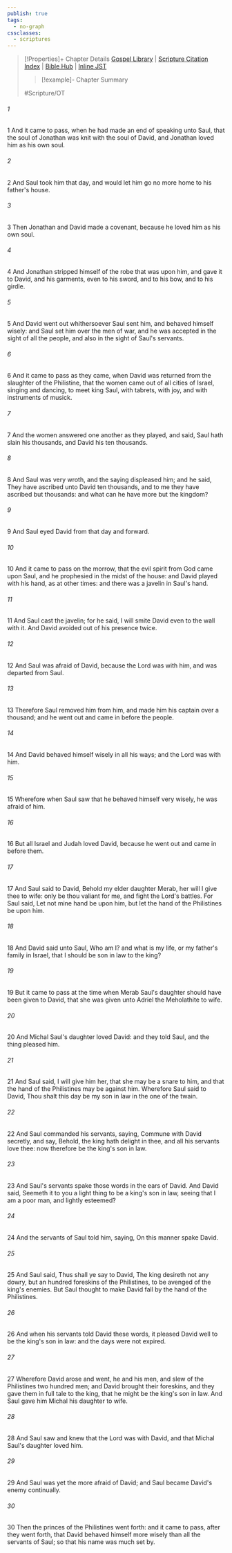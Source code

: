 ```yaml
---
publish: true
tags:
  - no-graph
cssclasses:
  - scriptures
---
```

>[!Properties]+ Chapter Details
>[Gospel Library](https://churchofjesuschrist.org/study/scriptures/ot/1-sam/18?lang=eng)    |    [Scripture Citation Index](https://scriptures.byu.edu/#06d12::c06d12)    |    [Bible Hub](https://biblehub.com/1_samuel/18.htm)    |    [Inline JST](https://scripturetoolbox.com/html/ic/1Samuel/18.html)
>>[!example]- Chapter Summary
>> 
> 
>
>#Scripture/OT
###### 1
1 And it came to pass, when he had made an end of speaking unto Saul, that the soul of Jonathan was knit with the soul of David, and Jonathan loved him as his own soul.
###### 2
2 And Saul took him that day, and would let him go no more home to his father's house.
###### 3
3 Then Jonathan and David made a covenant, because he loved him as his own soul.
###### 4
4 And Jonathan stripped himself of the robe that was upon him, and gave it to David, and his garments, even to his sword, and to his bow, and to his girdle.
###### 5
5 And David went out whithersoever Saul sent him, and behaved himself wisely: and Saul set him over the men of war, and he was accepted in the sight of all the people, and also in the sight of Saul's servants.
###### 6
6 And it came to pass as they came, when David was returned from the slaughter of the Philistine, that the women came out of all cities of Israel, singing and dancing, to meet king Saul, with tabrets, with joy, and with instruments of musick.
###### 7
7 And the women answered one another as they played, and said, Saul hath slain his thousands, and David his ten thousands.
###### 8
8 And Saul was very wroth, and the saying displeased him; and he said, They have ascribed unto David ten thousands, and to me they have ascribed but thousands: and what can he have more but the kingdom?
###### 9
9 And Saul eyed David from that day and forward.
###### 10
10 And it came to pass on the morrow, that the evil spirit from God came upon Saul, and he prophesied in the midst of the house: and David played with his hand, as at other times: and there was a javelin in Saul's hand.
###### 11
11 And Saul cast the javelin; for he said, I will smite David even to the wall with it. And David avoided out of his presence twice.
###### 12
12 And Saul was afraid of David, because the Lord was with him, and was departed from Saul.
###### 13
13 Therefore Saul removed him from him, and made him his captain over a thousand; and he went out and came in before the people.
###### 14
14 And David behaved himself wisely in all his ways; and the Lord was with him.
###### 15
15 Wherefore when Saul saw that he behaved himself very wisely, he was afraid of him.
###### 16
16 But all Israel and Judah loved David, because he went out and came in before them.
###### 17
17 And Saul said to David, Behold my elder daughter Merab, her will I give thee to wife: only be thou valiant for me, and fight the Lord's battles. For Saul said, Let not mine hand be upon him, but let the hand of the Philistines be upon him.
###### 18
18 And David said unto Saul, Who am I? and what is my life, or my father's family in Israel, that I should be son in law to the king?
###### 19
19 But it came to pass at the time when Merab Saul's daughter should have been given to David, that she was given unto Adriel the Meholathite to wife.
###### 20
20 And Michal Saul's daughter loved David: and they told Saul, and the thing pleased him.
###### 21
21 And Saul said, I will give him her, that she may be a snare to him, and that the hand of the Philistines may be against him. Wherefore Saul said to David, Thou shalt this day be my son in law in the one of the twain.
###### 22
22 And Saul commanded his servants, saying, Commune with David secretly, and say, Behold, the king hath delight in thee, and all his servants love thee: now therefore be the king's son in law.
###### 23
23 And Saul's servants spake those words in the ears of David. And David said, Seemeth it to you a light thing to be a king's son in law, seeing that I am a poor man, and lightly esteemed?
###### 24
24 And the servants of Saul told him, saying, On this manner spake David.
###### 25
25 And Saul said, Thus shall ye say to David, The king desireth not any dowry, but an hundred foreskins of the Philistines, to be avenged of the king's enemies. But Saul thought to make David fall by the hand of the Philistines.
###### 26
26 And when his servants told David these words, it pleased David well to be the king's son in law: and the days were not expired.
###### 27
27 Wherefore David arose and went, he and his men, and slew of the Philistines two hundred men; and David brought their foreskins, and they gave them in full tale to the king, that he might be the king's son in law. And Saul gave him Michal his daughter to wife.
###### 28
28 And Saul saw and knew that the Lord was with David, and that Michal Saul's daughter loved him.
###### 29
29 And Saul was yet the more afraid of David; and Saul became David's enemy continually.
###### 30
30 Then the princes of the Philistines went forth: and it came to pass, after they went forth, that David behaved himself more wisely than all the servants of Saul; so that his name was much set by.
